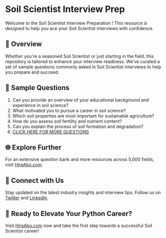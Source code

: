 # Soil Scientist Interview Prep

Welcome to the Soil Scientist Interview Preparation ! This resource is designed to help you ace your Soil Scientist interviews with confidence.

## 🚀 Overview

Whether you're a seasoned Soil Scientist or just starting in the field, this repository is tailored to enhance your interview readiness. We've curated a set of sample questions commonly asked in Soil Scientist interviews to help you prepare and succeed.

## 📝 Sample Questions

1. Can you provide an overview of your educational background and experience in soil science?
2. What motivated you to pursue a career in soil science?
3. Which soil properties are most important for sustainable agriculture?
4. How do you assess soil fertility and nutrient content?
5. Can you explain the process of soil formation and degradation?
6. [CLICK HERE FOR MORE QUESTIONS](https://hireabo.com/job/10_0_8/Soil%20Scientist)

## 🌐 Explore Further

For an extensive question bank and more resources across 5,000 fields, visit [HireAbo.com](https://www.hireabo.com).

## 📱 Connect with Us

Stay updated on the latest industry insights and interview tips. Follow us on [Twitter](https://twitter.com/hireabo) and [LinkedIn](https://www.linkedin.com/in/hire-abo-3609972a8/).

## 🚀 Ready to Elevate Your Python Career?

Visit [HireAbo.com](https://www.hireabo.com) now and take the first step towards a successful Soil Scientist career!